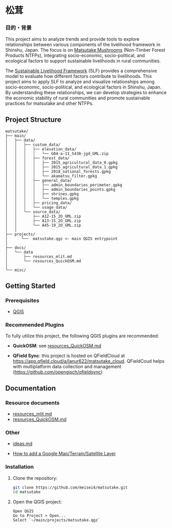 # 松茸
### 目的・背景
This project aims to analyze trends and provide tools to explore relationships between various components of the livelihood framework in Shinshu, Japan. The focus is on [Matsutake Mushrooms](https://en.wikipedia.org/wiki/Matsutake) (Non-Timber Forest Products NTFPs), integrating socio-economic, socio-political, and ecological factors to support sustainable livelihoods in rural communities.


The [Sustainable Livelihood Framework](https://www.ids.ac.uk/download.php?file=files/Dp296.pdf) (SLF) provides a comprehensive model to evaluate how different factors contribute to livelihoods. This project aims to apply SLF to analyze and visualize relationships among socio-economic, socio-political, and ecological factors in Shinshu, Japan. By understanding these relationships, we can develop strategies to enhance the economic stability of rural communities and promote sustainable practices for matsutake and other NTFPs.
## Project Structure

```plaintext
matsutake/
├── main/
│   ├── data/
│   │   ├── custom_data/
│   │   │   ├── elevation_data/
│   │   │   │   └── G04-a-11_5438-jgd_GML.zip
│   │   │   ├── forest_data/
│   │   │   │   ├── 2015_agricultural_data_0.gpkg
│   │   │   │   ├── 2015_agricultural_data_1.gpkg
│   │   │   │   ├── 2018_national_forests.gpkg
│   │   │   │   └── akamatsu_filter.gpkg
│   │   │   ├── general_data/
│   │   │   │   ├── admin_boundaries_perimeter.gpkg
│   │   │   │   ├── admin_boundaries_points.gpkg
│   │   │   │   ├── shrines.gpkg
│   │   │   │   └── temples.gpkg
│   │   │   ├── pricing_data/
│   │   │   └── usage_data/
│   │   └── source_data/
│   │       ├── A12-15_2O_GML.zip
│   │       ├── A13-15_2O_GML.zip
│   │       └── A45-19_2O_GML.zip
│   │
├── projects/
│      └──  matsutake.qgz <- main QGIS entrypoint
│
├── docs/
│   └── data
│       ├── resources_mlit.md
│       └── resources_QuickOSM.md    
│
└── misc/
```

## Getting Started

### Prerequisites

- [QGIS](https://www.qgis.org/en/site/forusers/download.html)

### Recommended Plugins

To fully utilize this project, the following QGIS plugins are recommended:

- **QuickOSM**: see [resources_QuickOSM.md](docs%2Fdata%2Fresources_QuickOSM.md)
 
- **QField Sync**: this project is hosted on QFieldCloud at https://app.qfield.cloud/a/lanur622/matsutake_cloud. QFieldCoud helps with multiplatform data collection and management (https://github.com/opengisch/qfieldsync)


## Documentation
### Resource documents
- [resources_mlit.md](docs%2Fdata%2Fresources_mlit.md)
- [resources_QuickOSM.md](docs%2Fdata%2Fresources_QuickOSM.md)

### Other
- [ideas.md](docs%2Fideas.md)

- [How to add a Google Map/Terrain/Satellite Layer](https://hatarilabs.com/ih-en/how-to-add-a-google-map-in-qgis-3-tutorial)

### Installation

1. Clone the repository:

    ```sh
    git clone https://github.com/meisei4/matsutake.git
    cd matsutake
   ```

2. Open the QGIS project:

    ```plaintext
    Open QGIS
    Go to Project > Open...
    Select `~/main/projects/matsutake.qgz`
    ```

